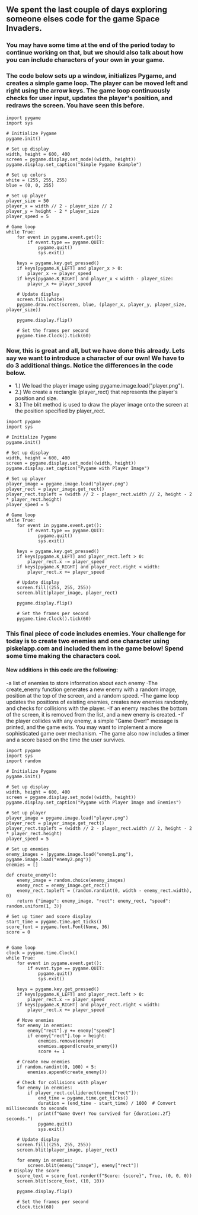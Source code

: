 ## We spent the last couple of days exploring someone elses code for the game Space Invaders.
### You may have some time at the end of the period today to continue working on that, but we should also talk about how you can include characters of your own in your game. 

### The code below sets up a window, initializes Pygame, and creates a simple game loop. The player can be moved left and right using the arrow keys. The game loop continuously checks for user input, updates the player's position, and redraws the screen. You have seen this before. 
```
import pygame
import sys

# Initialize Pygame
pygame.init()

# Set up display
width, height = 600, 400
screen = pygame.display.set_mode((width, height))
pygame.display.set_caption("Simple Pygame Example")

# Set up colors
white = (255, 255, 255)
blue = (0, 0, 255)

# Set up player
player_size = 50
player_x = width // 2 - player_size // 2
player_y = height - 2 * player_size
player_speed = 5

# Game loop
while True:
    for event in pygame.event.get():
        if event.type == pygame.QUIT:
            pygame.quit()
            sys.exit()

    keys = pygame.key.get_pressed()
    if keys[pygame.K_LEFT] and player_x > 0:
        player_x -= player_speed
    if keys[pygame.K_RIGHT] and player_x < width - player_size:
        player_x += player_speed

    # Update display
    screen.fill(white)
    pygame.draw.rect(screen, blue, (player_x, player_y, player_size, player_size))

    pygame.display.flip()

    # Set the frames per second
    pygame.time.Clock().tick(60)
```
### Now, this is great and all, but we have done this already. Lets say we want to introduce a character of our own! We have to do 3 additional things. Notice the differences in the code below. 
- 1.) We load the player image using pygame.image.load("player.png").
- 2.) We create a rectangle (player_rect) that represents the player's position and size.
- 3.) The blit method is used to draw the player image onto the screen at the position specified by player_rect.
  
```
import pygame
import sys

# Initialize Pygame
pygame.init()

# Set up display
width, height = 600, 400
screen = pygame.display.set_mode((width, height))
pygame.display.set_caption("Pygame with Player Image")

# Set up player
player_image = pygame.image.load("player.png")
player_rect = player_image.get_rect()
player_rect.topleft = (width // 2 - player_rect.width // 2, height - 2 * player_rect.height)
player_speed = 5

# Game loop
while True:
    for event in pygame.event.get():
        if event.type == pygame.QUIT:
            pygame.quit()
            sys.exit()

    keys = pygame.key.get_pressed()
    if keys[pygame.K_LEFT] and player_rect.left > 0:
        player_rect.x -= player_speed
    if keys[pygame.K_RIGHT] and player_rect.right < width:
        player_rect.x += player_speed

    # Update display
    screen.fill((255, 255, 255))
    screen.blit(player_image, player_rect)

    pygame.display.flip()

    # Set the frames per second
    pygame.time.Clock().tick(60)

```
### This final piece of code includes enemies. Your challenge for today is to create two enemies and one character using piskelapp.com and included them in the game below! Spend some time making the characters cool.
#### New additions in this code are the following: 
-a list of enemies to store information about each enemy
-The create_enemy function generates a new enemy with a random image, position at the top of the screen, and a random speed.
-The game loop updates the positions of existing enemies, creates new enemies randomly, and checks for collisions with the player.
-If an enemy reaches the bottom of the screen, it is removed from the list, and a new enemy is created.
-If the player collides with any enemy, a simple "Game Over!" message is printed, and the game exits. You may want to implement a more sophisticated game over mechanism.
-The game also now includes a timer and a score based on the time the user survives. 

```
import pygame
import sys
import random

# Initialize Pygame
pygame.init()

# Set up display
width, height = 600, 400
screen = pygame.display.set_mode((width, height))
pygame.display.set_caption("Pygame with Player Image and Enemies")

# Set up player
player_image = pygame.image.load("player.png")
player_rect = player_image.get_rect()
player_rect.topleft = (width // 2 - player_rect.width // 2, height - 2 * player_rect.height)
player_speed = 5

# Set up enemies
enemy_images = [pygame.image.load("enemy1.png"), pygame.image.load("enemy2.png")]
enemies = []

def create_enemy():
    enemy_image = random.choice(enemy_images)
    enemy_rect = enemy_image.get_rect()
    enemy_rect.topleft = (random.randint(0, width - enemy_rect.width), 0)
    return {"image": enemy_image, "rect": enemy_rect, "speed": random.uniform(1, 3)}

# Set up timer and score display
start_time = pygame.time.get_ticks()
score_font = pygame.font.Font(None, 36)
score = 0


# Game loop
clock = pygame.time.Clock()
while True:
    for event in pygame.event.get():
        if event.type == pygame.QUIT:
            pygame.quit()
            sys.exit()

    keys = pygame.key.get_pressed()
    if keys[pygame.K_LEFT] and player_rect.left > 0:
        player_rect.x -= player_speed
    if keys[pygame.K_RIGHT] and player_rect.right < width:
        player_rect.x += player_speed

    # Move enemies
    for enemy in enemies:
        enemy["rect"].y += enemy["speed"]
        if enemy["rect"].top > height:
            enemies.remove(enemy)
            enemies.append(create_enemy())
            score += 1 

    # Create new enemies
    if random.randint(0, 100) < 5:
        enemies.append(create_enemy())

    # Check for collisions with player
    for enemy in enemies:
        if player_rect.colliderect(enemy["rect"]):
            end_time = pygame.time.get_ticks()
            duration = (end_time - start_time) / 1000  # Convert milliseconds to seconds
            print(f"Game Over! You survived for {duration:.2f} seconds.")
            pygame.quit()
            sys.exit()

    # Update display
    screen.fill((255, 255, 255))
    screen.blit(player_image, player_rect)

    for enemy in enemies:
        screen.blit(enemy["image"], enemy["rect"])
 # Display the score
    score_text = score_font.render(f"Score: {score}", True, (0, 0, 0))
    screen.blit(score_text, (10, 10))

    pygame.display.flip()

    # Set the frames per second
    clock.tick(60)
```

